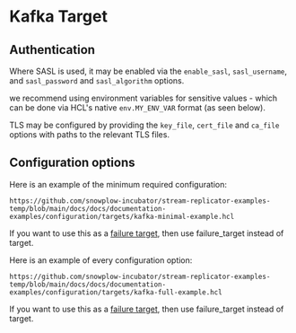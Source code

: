 # Kafka Target

## Authentication

Where SASL is used, it may be enabled via the `enable_sasl`, `sasl_username`, and `sasl_password` and `sasl_algorithm` options.

we recommend using environment variables for sensitive values - which can be done via HCL's native `env.MY_ENV_VAR` format (as seen below).

TLS may be configured by providing the `key_file`, `cert_file` and `ca_file` options with paths to the relevant TLS files.


## Configuration options

Here is an example of the minimum required configuration:

```hcl reference
https://github.com/snowplow-incubator/stream-replicator-examples-temp/blob/main/docs/docs/documentation-examples/configuration/targets/kafka-minimal-example.hcl
```

If you want to use this as a [failure target](/docs/pipeline-components-and-applications/snowbridge/concepts/failure-model/index.md#failure-targets), then use failure_target instead of target.

Here is an example of every configuration option:

```hcl reference
https://github.com/snowplow-incubator/stream-replicator-examples-temp/blob/main/docs/docs/documentation-examples/configuration/targets/kafka-full-example.hcl
```

If you want to use this as a [failure target](/docs/pipeline-components-and-applications/snowbridge/concepts/failure-model/index.md#failure-targets), then use failure_target instead of target.